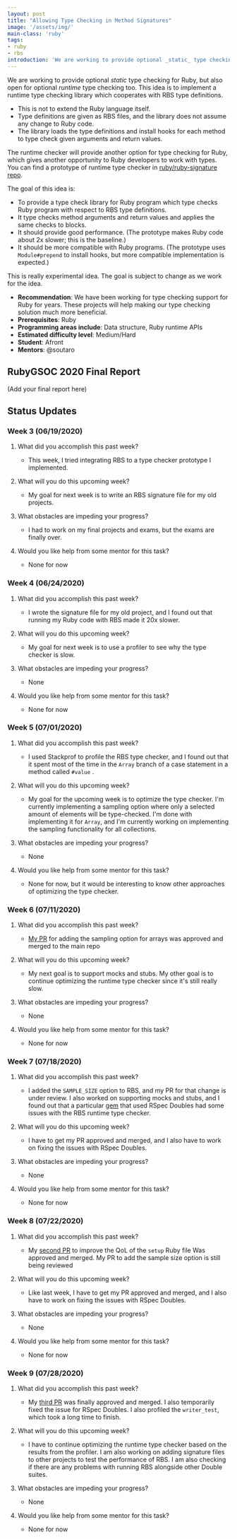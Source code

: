 ```yaml
---
layout: post
title: "Allowing Type Checking in Method Signatures"
image: '/assets/img/'
main-class: 'ruby'
tags:
- ruby
- rbs
introduction: 'We are working to provide optional _static_ type checking for Ruby, but also open for optional _runtime_ type checking too. This idea is to implement a runtime type checking library which cooperates with RBS type definitions.'
---
```


We are working to provide optional _static_ type checking for Ruby, but also open for optional _runtime_ type checking too. This idea is to implement a runtime type checking library which cooperates with RBS type definitions.

* This is not to extend the Ruby language itself.
* Type definitions are given as RBS files, and the library does not assume any change to Ruby code.
* The library loads the type definitions and install hooks for each method to type check given arguments and return values.

The runtime checker will provide another option for type checking for Ruby, which gives another opportunity to Ruby developers to work with types. You can find a prototype of runtime type checker in [ruby/ruby-signature repo](https://github.com/ruby/ruby-signature/blob/master/lib/ruby/signature/test/hook.rb).

The goal of this idea is:

* To provide a type check library for Ruby program which type checks Ruby program with respect to RBS type definitions.
* It type checks method arguments and return values and applies the same checks to blocks.
* It should provide good performance. (The prototype makes Ruby code about 2x slower; this is the baseline.)
* It should be more compatible with Ruby programs. (The prototype uses `Module#prepend` to install hooks, but more compatible implementation is expected.)

This is really experimental idea. The goal is subject to change as we work for the idea.

* **Recommendation**: We have been working for type checking support for Ruby for years. These projects will help making our type checking solution much more beneficial.
* **Prerequisites**: Ruby
* **Programming areas include**: Data structure, Ruby runtime APIs
* **Estimated difficulty level**: Medium/Hard
* **Student**: Afront
* **Mentors**: @soutaro

## RubyGSOC 2020 Final Report

(Add your final report here)

## Status Updates

### Week 3 (06/19/2020)

1. What did you accomplish this past week?
	- This week, I tried integrating RBS to a type checker prototype I implemented.

2. What will you do this upcoming week?
    - My goal for next week is to write an RBS signature file for my old projects.

3. What obstacles are impeding your progress?
    - I had to work on my final projects and exams, but the exams are finally over.

4. Would you like help from some mentor for this task?
    - None for now

### Week 4 (06/24/2020)

1. What did you accomplish this past week?
    - I wrote the signature file for my old project, and I found out that running my Ruby code with RBS made it 20x slower.

2. What will you do this upcoming week?
    - My goal for next week is to use a profiler to see why the type checker is slow.

3. What obstacles are impeding your progress?
    - None

4. Would you like help from some mentor for this task?
    - None for now

### Week 5 (07/01/2020)

1. What did you accomplish this past week?
    - I used Stackprof to profile the RBS type checker, and I found out that it spent most of the time in the `Array` branch of a case statement in a method called `#value` .

2. What will you do this upcoming week?
    - My goal for the upcoming week is to optimize the type checker. I'm currently implementing a sampling option where only a selected amount of elements will be type-checked. I'm done with implementing it for `Array`, and I'm currently working on implementing the sampling functionality for all collections.

3. What obstacles are impeding your progress?
    - None

4. Would you like help from some mentor for this task?
    - None for now, but it would be interesting to know other approaches of optimizing the type checker.

### Week 6 (07/11/2020)

1. What did you accomplish this past week?
    - [My PR](https://github.com/ruby/rbs/pull/323) for adding the sampling option for arrays was approved and merged to the main repo

2. What will you do this upcoming week?
    - My next goal is to support mocks and stubs. My other goal is to continue optimizing the  runtime type checker since it's still really slow.

3. What obstacles are impeding your progress?
    - None

4. Would you like help from some mentor for this task?
    - None for now


### Week 7 (07/18/2020)

1. What did you accomplish this past week?
    - I added the `SAMPLE_SIZE` option to RBS, and my PR for that change is under review. I also worked on supporting mocks and stubs, and I found out that a particular [gem](https://github.com/benfalk/fetcher) that used RSpec Doubles had some issues with the RBS runtime type checker.

2. What will you do this upcoming week?
    - I have to get my PR approved and merged, and I also have to work on fixing the issues with RSpec Doubles.
3. What obstacles are impeding your progress?
    - None

4. Would you like help from some mentor for this task?
    - None for now



### Week 8 (07/22/2020)

1. What did you accomplish this past week?
    - My [second PR](https://github.com/ruby/rbs/pull/343) to improve the QoL of the `setup` Ruby file Was approved and merged. My PR to add the sample size option is still being reviewed

2. What will you do this upcoming week?
    - Like last week, I have to get my PR approved and merged, and I also have to work on fixing the issues with RSpec Doubles.
3. What obstacles are impeding your progress?
    - None

4. Would you like help from some mentor for this task?
    - None for now

### Week 9 (07/28/2020)

1. What did you accomplish this past week?
    - My [third PR](https://github.com/ruby/rbs/pull/336/commits/bcfc19991a93e41ce387145b687feaaeedd14ffd) was finally approved and merged. I also temporarily fixed the issue for RSpec Doubles. I also profiled the `writer_test`, which took a long time to finish.

2. What will you do this upcoming week?
    - I have to continue optimizing the runtime type checker based on the results from the profiler. I am also working on adding signature files to other projects to test the performance of RBS. I am also checking if there are any problems with running RBS alongside other Double suites.


3. What obstacles are impeding your progress?
    - None

4. Would you like help from some mentor for this task?
    - None for now
